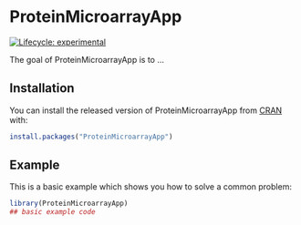 
# ProteinMicroarrayApp

<!-- badges: start -->
[![Lifecycle: experimental](https://img.shields.io/badge/lifecycle-experimental-orange.svg)](https://www.tidyverse.org/lifecycle/#experimental)
<!-- badges: end -->

The goal of ProteinMicroarrayApp is to ...

## Installation

You can install the released version of ProteinMicroarrayApp from [CRAN](https://CRAN.R-project.org) with:

``` r
install.packages("ProteinMicroarrayApp")
```

## Example

This is a basic example which shows you how to solve a common problem:

``` r
library(ProteinMicroarrayApp)
## basic example code
```

